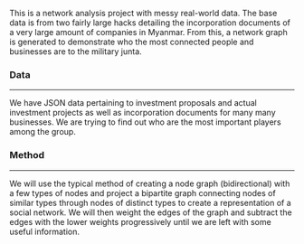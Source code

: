 This is a network analysis project with messy real-world data. The base data is from two fairly large hacks detailing the incorporation documents of a very large amount of companies in Myanmar.  From this, a network graph is generated to demonstrate who the most connected people and businesses are to the military junta.

### Data
***
We have JSON data pertaining to investment proposals and actual investment projects as well as incorporation documents for many many businesses.  We are trying to find out who are the most important players among the group.


### Method
***
We will use the typical method of creating a node graph (bidirectional) with a few types of nodes and project a bipartite graph connecting nodes of similar types through nodes of distinct types to create a representation of a social network.  We will then weight the edges of the graph and subtract the edges with the lower weights progressively until we are left with some useful information.
